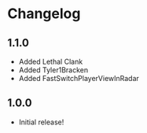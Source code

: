 # Changelog

## 1.1.0
- Added Lethal Clank
- Added Tyler1Bracken
- Added FastSwitchPlayerViewInRadar

## 1.0.0
- Initial release!
